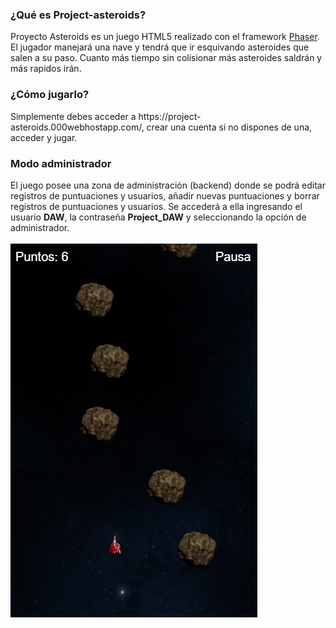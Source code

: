 <h3>¿Qué es Project-asteroids?</h3>
Proyecto Asteroids es un juego HTML5 realizado con el framework <a href="https://phaser.io/">Phaser</a>. El jugador manejará una nave y tendrá que ir esquivando asteroides que salen a su paso. Cuanto más tiempo sin colisionar más asteroides saldrán y más rapidos irán.
<br>
<h3>¿Cómo jugarlo?</h3>
Simplemente debes acceder a https://project-asteroids.000webhostapp.com/, crear una cuenta si no dispones de una, acceder y jugar.
<br>
<h3>Modo administrador</h3>
El juego posee una zona de administración (backend) donde se podrá editar registros de puntuaciones y usuarios, añadir nuevas puntuaciones y borrar registros de puntuaciones y usuarios. Se accederá a ella ingresando el usuario <b>DAW</b>, la contraseña <b>Project_DAW</b> y seleccionando la opción de administrador.
<br><br>
<img src="https://github.com/CristianCemeo/Project-Asteroids/blob/master/img/Project-Asteroids.jpg">
